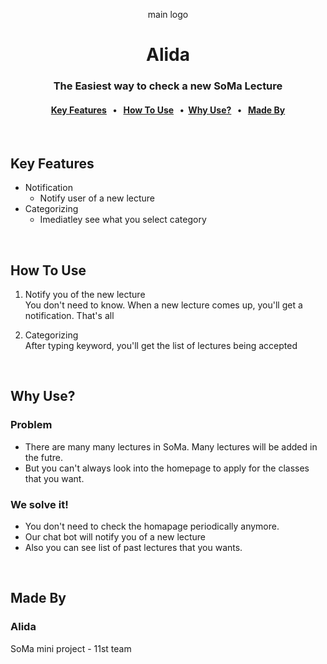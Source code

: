 <p align="center">
main logo
</p>
<h1 align="center">Alida</h1>

<h3 align="center">The Easiest way to check a new SoMa Lecture</h3>

<h4 align="center">
    <a href="#key-features">Key Features</a> &nbsp; • &nbsp;   
    <a href="#how-to-use">How To Use</a> &nbsp; •&nbsp;  
    <a href="#why-use?">Why Use?</a> &nbsp; • &nbsp;  
    <a href="#made-by">Made By</a>
</h4>
<br>



## Key Features
- Notification 
    - Notify user of a new lecture
- Categorizing
    - Imediatley see what you select category

<br>

## How To Use
1. Notify you of the new lecture   
You don't need to know. When a new lecture comes up, you'll get a notification. That's all

2. Categorizing   
After typing keyword, you'll get the list of lectures being accepted

<br>

## Why Use?
### Problem
- There are many many lectures in SoMa. Many lectures will be added in the futre. 
- But you can't always look into the homepage to apply for the classes that you want. 

### We solve it!
- You don't need to check the homapage periodically anymore.
- Our chat bot will notify you of a new lecture
- Also you can see list of past lectures that you wants.

<br>

## Made By
### Alida
SoMa mini project - 11st team



